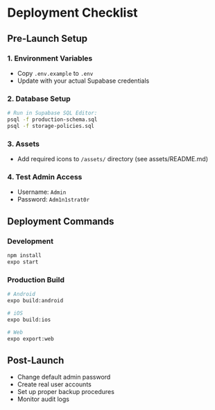 # Deployment Checklist

## Pre-Launch Setup

### 1. Environment Variables
- Copy `.env.example` to `.env`
- Update with your actual Supabase credentials

### 2. Database Setup
```bash
# Run in Supabase SQL Editor:
psql -f production-schema.sql
psql -f storage-policies.sql
```

### 3. Assets
- Add required icons to `/assets/` directory (see assets/README.md)

### 4. Test Admin Access
- Username: `Admin`
- Password: `Adm1n1strat0r`

## Deployment Commands

### Development
```bash
npm install
expo start
```

### Production Build
```bash
# Android
expo build:android

# iOS  
expo build:ios

# Web
expo export:web
```

## Post-Launch
- Change default admin password
- Create real user accounts
- Set up proper backup procedures
- Monitor audit logs